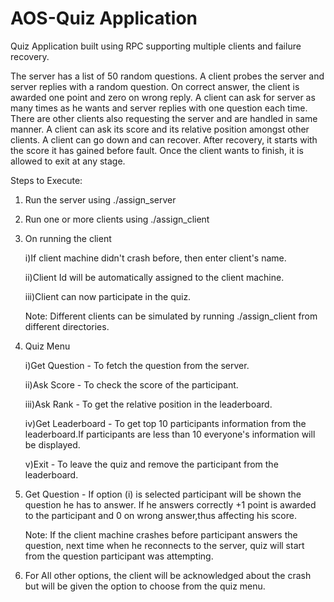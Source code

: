 # AOS-Quiz Application
Quiz Application built using RPC supporting multiple clients and failure recovery.

The server has a list of 50 random questions. A client probes the server and server replies with a random question. On correct answer, the client is awarded one point and zero on wrong reply. A client can ask for server as many times as he wants and server replies with one question each time. There are other clients also requesting the server and are handled in same manner. A client can ask its score and its relative position amongst other clients. A client can go down and can recover. After recovery, it starts with the score it has gained before fault. Once the client wants to finish, it is allowed to exit at any stage. 

Steps to Execute:

1. Run the server using ./assign_server 
 
2. Run one or more clients using ./assign_client <Server IP>

3. On running the client
	
	i)If client machine didn't crash before, then enter client's name.
	
	ii)Client Id will be automatically assigned to the client machine.

	iii)Client can now participate in the quiz.

	Note: Different clients can be simulated by running ./assign_client from different directories.

4. Quiz Menu
	
	i)Get Question - To fetch the question from the server.

	ii)Ask Score - To check the score of the participant.

	iii)Ask Rank - To get the relative position in the leaderboard.

	iv)Get Leaderboard - To get top 10 participants information from the leaderboard.If participants are less than 10
			     everyone's information will be displayed.

	v)Exit - To leave the quiz and remove the participant from the leaderboard.

5. Get Question - If option (i) is selected participant will be shown the question he has to answer. If he answers correctly
		  +1 point is awarded to the participant and 0 on wrong answer,thus affecting his score.

	Note: If the client machine crashes before participant answers the question, next time when he reconnects to the server,
	      quiz will start from the question participant was attempting.

6. For All other options, the client will be acknowledged about the crash but will be given the option to choose from the quiz menu.
